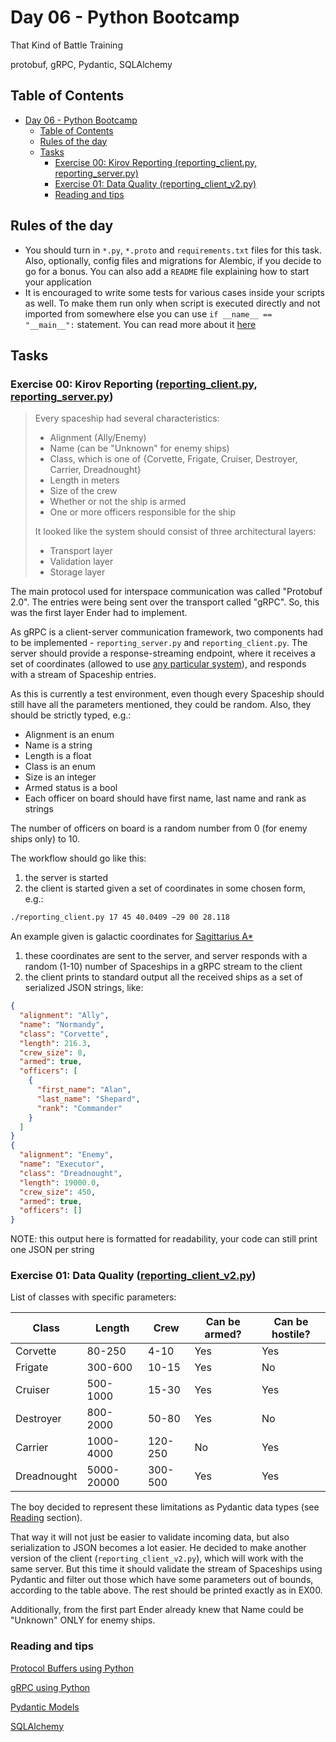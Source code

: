 # Day 06 - Python Bootcamp

That Kind of Battle Training

protobuf, gRPC, Pydantic, SQLAlchemy

## Table of Contents

- [Day 06 - Python Bootcamp](#day-06---python-bootcamp)
  - [Table of Contents](#table-of-contents)
  - [Rules of the day](#rules-of-the-day)
  - [Tasks](#tasks)
    - [Exercise 00: Kirov Reporting (reporting\_client.py, reporting\_server.py)](#exercise-00-kirov-reporting-reporting_clientpy-reporting_serverpy)
    - [Exercise 01: Data Quality (reporting\_client\_v2.py)](#exercise-01-data-quality-reporting_client_v2py)
    - [Reading and tips](#reading-and-tips)

## Rules of the day

- You should turn in `*.py`, `*.proto` and `requirements.txt` files for this task. Also, optionally, config files and migrations for Alembic, if you decide to go for a bonus. You can also add a `README` file explaining how to start your application
- It is encouraged to write some tests for various cases inside your scripts as well. To make them run only when script is executed directly and not imported from somewhere else you can use `if __name__ == "__main__":` statement. You can read more about it [here](https://www.geeksforgeeks.org/what-does-the-if-__name__-__main__-do/)

## Tasks

### Exercise 00: Kirov Reporting ([reporting_client.py](spaceship/reporting_client.py), [reporting_server.py](spaceship/reporting_server.py))

> Every spaceship had several characteristics:
>
>- Alignment (Ally/Enemy)
>- Name (can be "Unknown" for enemy ships)
>- Class, which is one of {Corvette, Frigate, Cruiser, Destroyer, Carrier, Dreadnought}
>- Length in meters
>- Size of the crew
>- Whether or not the ship is armed
>- One or more officers responsible for the ship
>
>It looked like the system should consist of three architectural layers:
>
>- Transport layer
>- Validation layer
>- Storage layer

The main protocol used for interspace communication was called "Protobuf 2.0". The entries were
being sent over the transport called "gRPC". So, this was the first layer Ender had to implement.

As gRPC is a client-server communication framework, two components had to be implemented -
`reporting_server.py` and `reporting_client.py`. The server should provide a response-streaming
endpoint, where it receives a set of coordinates (allowed to use [any particular system](https://en.wikipedia.org/wiki/Astronomical_coordinate_systems)), and responds with a stream of Spaceship entries.

As this is currently a test environment, even though every Spaceship should still have all the
parameters mentioned, they could be random. Also, they should be strictly typed, e.g.:

- Alignment is an enum
- Name is a string
- Length is a float
- Class is an enum
- Size is an integer
- Armed status is a bool
- Each officer on board should have first name, last name and rank as strings

The number of officers on board is a random number from 0 (for enemy ships only) to 10.

The workflow should go like this:

1) the server is started
2) the client is started given a set of coordinates in some chosen form, e.g.:

```bash
./reporting_client.py 17 45 40.0409 −29 00 28.118
```

  An example given is galactic coordinates for [Sagittarius A\*](https://en.wikipedia.org/wiki/Sagittarius_A*)

1) these coordinates are sent to the server, and server responds with a random (1-10) number
  of Spaceships in a gRPC stream to the client
1) the client prints to standard output all the received ships as a set of serialized JSON
  strings, like:

  ```json
  {
    "alignment": "Ally",
    "name": "Normandy",
    "class": "Corvette",
    "length": 216.3,
    "crew_size": 8,
    "armed": true,
    "officers": [
      {
        "first_name": "Alan",
        "last_name": "Shepard",
        "rank": "Commander"
      }
    ]
  }
  {
    "alignment": "Enemy",
    "name": "Executor",
    "class": "Dreadnought",
    "length": 19000.0,
    "crew_size": 450,
    "armed": true,
    "officers": []
  }
  ```

NOTE: this output here is formatted for readability, your code can still print one JSON per string

### Exercise 01: Data Quality ([reporting_client_v2.py](spaceship/reporting_client_v2.py))

List of classes with specific parameters:

| Class       | Length     | Crew    | Can be armed? | Can be hostile? |
|-------------|------------|---------|---------------|-----------------|
| Corvette    | 80-250     | 4-10    | Yes           | Yes             |
| Frigate     | 300-600    | 10-15   | Yes           | No              |
| Cruiser     | 500-1000   | 15-30   | Yes           | Yes             |
| Destroyer   | 800-2000   | 50-80   | Yes           | No              |
| Carrier     | 1000-4000  | 120-250 | No            | Yes             |
| Dreadnought | 5000-20000 | 300-500 | Yes           | Yes             |

The boy decided to represent these limitations as Pydantic data types (see [Reading](#reading-and-tips) section).

That way it will not just be easier to validate incoming data, but also serialization to JSON
becomes a lot easier. He decided to make another version of the client (`reporting_client_v2.py`),
which will work with the same server. But this time it should validate the stream of Spaceships
using Pydantic and filter out those which have some parameters out of bounds, according to the
table above. The rest should be printed exactly as in EX00.

Additionally, from the first part Ender already knew that Name could be "Unknown" ONLY for enemy
ships.

### Reading and tips

[Protocol Buffers using Python](https://developers.google.com/protocol-buffers/docs/pythontutorial)

[gRPC using Python](https://grpc.io/docs/languages/python/basics/)

[Pydantic Models](https://pydantic-docs.helpmanual.io/usage/models/)

[SQLAlchemy](https://docs.sqlalchemy.org/en/14/orm/tutorial.html)
